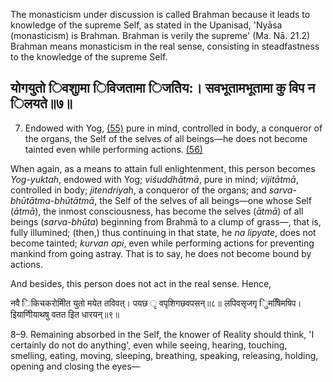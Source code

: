 The monasticism under discussion is called Brahman because it leads to knowledge of the supreme Self, as stated in the Upanisad, 'Nyāsa (monasticism) is Brahman. Brahman is verily the supreme' (Ma. Nā. 21.2) Brahman means monasticism in the real sense, consisting in steadfastness to the knowledge of the supreme Self.

## योगयुतो िवशुामा िविजतामा िजतेिय:। सवभूतामभूतामा कु विप न िलयते॥७॥

7. Endowed with Yog, [\(55\)](#page--1-0) pure in mind, controlled in body, a conqueror of the organs, the Self of the selves of all beings—he does not become tainted even while performing actions. [\(56\)](#page--1-1)

When again, as a means to attain full enlightenment, this person becomes *Yog-yuktah*, endowed with Yog; *viśuddhātmā*, pure in mind; *vijitātmā*, controlled in body; *jitendriyah*, a conqueror of the organs; and *sarva-bhūtātma-bhūtātmā*, the Self of the selves of all beings—one whose Self (*ātmā*), the inmost consciousness, has become the selves (*ātmā*) of all beings (*sarva-bhūta*) beginning from Brahmā to a clump of grass—, that is, fully illumined; (then,) thus continuing in that state, he *na lipyate*, does not become tainted; *kurvan api*, even while performing actions for preventing mankind from going astray. That is to say, he does not become bound by actions.

And besides, this person does not act in the real sense. Hence,

नवै िकिचकरोमीित युतो मयेत तविवत्। पयछ ृ वपृशिगछवपसन्॥८॥ लपिवसृजगृ ुिमषििमषिप। इियाणीियाथषु वतत इित धारयन्॥९॥

8–9. Remaining absorbed in the Self, the knower of Reality should think, 'I certainly do not do anything', even while seeing, hearing, touching, smelling, eating, moving, sleeping, breathing, speaking, releasing, holding, opening and closing the eyes—